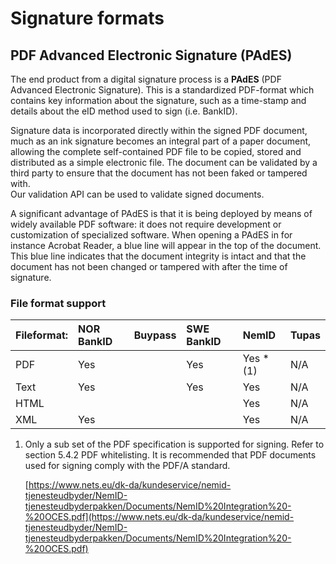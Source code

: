 # Signature formats

## PDF Advanced Electronic Signature \(PAdES\)

The end product from a digital signature process is a **PAdES** \(PDF Advanced Electronic Signature\). This is a standardized PDF-format which contains key information about the signature, such as a time-stamp and details about the eID method used to sign \(i.e. BankID\).

Signature data is incorporated directly within the signed PDF document, much as an ink signature becomes an integral part of a paper document, allowing the complete self-contained PDF file to be copied, stored and distributed as a simple electronic file. The document can be validated by a third party to ensure that the document has not been faked or tampered with.  
Our validation API can be used to validate signed documents.

A significant advantage of PAdES is that it is being deployed by means of widely available PDF software: it does not require development or customization of specialized software. When opening a PAdES in for instance Acrobat Reader, a blue line will appear in the top of the document. This blue line indicates that the document integrity is intact and that the document has not been changed or tampered with after the time of signature.

### File format support

| Fileformat: | NOR BankID | Buypass | SWE BankID | NemID | Tupas |
| :--- | :--- | :--- | :--- | :--- | :--- |
| PDF | Yes |  | Yes | Yes \* \(1\) | N/A |
| Text | Yes |  | Yes | Yes | N/A |
| HTML |  |  |  | Yes | N/A |
| XML | Yes |  |  | Yes | N/A |

1. Only a sub set of the PDF specification is supported for signing. Refer to section 5.4.2 PDF whitelisting. It is recommended that PDF documents used for signing comply with the PDF/A standard.   

   [https://www.nets.eu/dk-da/kundeservice/nemid-tjenesteudbyder/NemID-tjenesteudbyderpakken/Documents/NemID%20Integration%20-%20OCES.pdf](https://www.nets.eu/dk-da/kundeservice/nemid-tjenesteudbyder/NemID-tjenesteudbyderpakken/Documents/NemID%20Integration%20-%20OCES.pdf)

